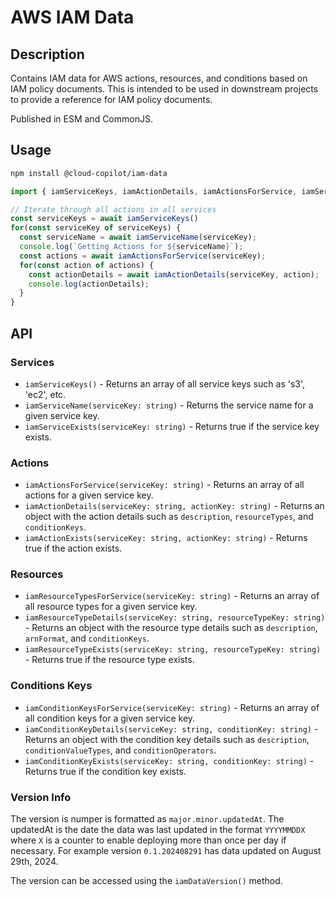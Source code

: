 # AWS IAM Data

## Description
Contains IAM data for AWS actions, resources, and conditions based on IAM policy documents. This is intended to be used in downstream projects to provide a reference for IAM policy documents.

Published in ESM and CommonJS.

## Usage

```bash
npm install @cloud-copilot/iam-data
```

```typescript
import { iamServiceKeys, iamActionDetails, iamActionsForService, iamServiceName } from '@cloud-copilot/iam-data';

// Iterate through all actions in all services
const serviceKeys = await iamServiceKeys()
for(const serviceKey of serviceKeys) {
  const serviceName = await iamServiceName(serviceKey);
  console.log(`Getting Actions for ${serviceName}`);
  const actions = await iamActionsForService(serviceKey);
  for(const action of actions) {
    const actionDetails = await iamActionDetails(serviceKey, action);
    console.log(actionDetails);
  }
}
```

## API
### Services
* `iamServiceKeys()` - Returns an array of all service keys such as 's3', 'ec2', etc.
* `iamServiceName(serviceKey: string)` - Returns the service name for a given service key.
* `iamServiceExists(serviceKey: string)` - Returns true if the service key exists.

### Actions
* `iamActionsForService(serviceKey: string)` - Returns an array of all actions for a given service key.
* `iamActionDetails(serviceKey: string, actionKey: string)` - Returns an object with the action details such as `description`, `resourceTypes`, and `conditionKeys`.
* `iamActionExists(serviceKey: string, actionKey: string)` - Returns true if the action exists.

### Resources
* `iamResourceTypesForService(serviceKey: string)` - Returns an array of all resource types for a given service key.
* `iamResourceTypeDetails(serviceKey: string, resourceTypeKey: string)` - Returns an object with the resource type details such as `description`, `arnFormat`, and `conditionKeys`.
* `iamResourceTypeExists(serviceKey: string, resourceTypeKey: string)` - Returns true if the resource type exists.

### Conditions Keys
* `iamConditionKeysForService(serviceKey: string)` - Returns an array of all condition keys for a given service key.
* `iamConditionKeyDetails(serviceKey: string, conditionKey: string)` - Returns an object with the condition key details such as `description`, `conditionValueTypes`, and `conditionOperators`.
* `iamConditionKeyExists(serviceKey: string, conditionKey: string)` - Returns true if the condition key exists.

### Version Info
The version is numper is formatted as `major.minor.updatedAt`. The updatedAt is the date the data was last updated in the format `YYYYMMDDX` where `X` is a counter to enable deploying more than once per day if necessary. For example version `0.1.202408291` has data updated on August 29th, 2024.

The version can be accessed using the `iamDataVersion()` method.
